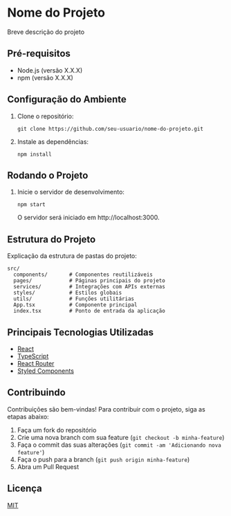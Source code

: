 
# Nome do Projeto

Breve descrição do projeto

## Pré-requisitos

- Node.js (versão X.X.X)
- npm (versão X.X.X)

## Configuração do Ambiente

1. Clone o repositório:

   ```shell
   git clone https://github.com/seu-usuario/nome-do-projeto.git
   ```

2. Instale as dependências:

   ```shell
   npm install
   ```

## Rodando o Projeto

1. Inicie o servidor de desenvolvimento:

   ```shell
   npm start
   ```

   O servidor será iniciado em http://localhost:3000.

## Estrutura do Projeto

Explicação da estrutura de pastas do projeto:

```
src/
  components/       # Componentes reutilizáveis
  pages/            # Páginas principais do projeto
  services/         # Integrações com APIs externas
  styles/           # Estilos globais
  utils/            # Funções utilitárias
  App.tsx           # Componente principal
  index.tsx         # Ponto de entrada da aplicação
```

## Principais Tecnologias Utilizadas

- [React](https://reactjs.org/)
- [TypeScript](https://www.typescriptlang.org/)
- [React Router](https://reactrouter.com/)
- [Styled Components](https://styled-components.com/)

## Contribuindo

Contribuições são bem-vindas! Para contribuir com o projeto, siga as etapas abaixo:

1. Faça um fork do repositório
2. Crie uma nova branch com sua feature (`git checkout -b minha-feature`)
3. Faça o commit das suas alterações (`git commit -am 'Adicionando nova feature'`)
4. Faça o push para a branch (`git push origin minha-feature`)
5. Abra um Pull Request

## Licença

[MIT](LICENSE)
```
```
